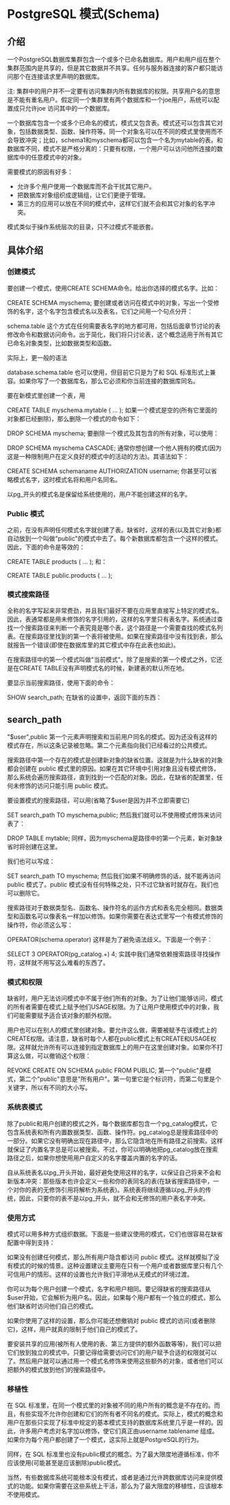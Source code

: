 # PostgreSQL 模式(Schema)

## 介绍

一个PostgreSQL数据库集群包含一个或多个已命名数据库。用户和用户组在整个集群范围内是共享的，但是其它数据并不共享。任何与服务器连接的客户都只能访问那个在连接请求里声明的数据库。

注: 集群中的用户并不一定要有访问集群内所有数据库的权限。共享用户名的意思是不能有重名用户。假定同一个集群里有两个数据库和一个joe用户，系统可以配置成只允许joe 访问其中的一个数据库。

一个数据库包含一个或多个已命名的模式，模式又包含表。模式还可以包含其它对象，包括数据类型、函数、操作符等。同一个对象名可以在不同的模式里使用而不会导致冲突；比如，schema1和myschema都可以包含一个名为mytable的表。和数据库不同，模式不是严格分离的：只要有权限，一个用户可以访问他所连接的数据库中的任意模式中的对象。

需要模式的原因有好多：

- 允许多个用户使用一个数据库而不会干扰其它用户。
- 把数据库对象组织成逻辑组，让它们更便于管理。
- 第三方的应用可以放在不同的模式中，这样它们就不会和其它对象的名字冲突。

模式类似于操作系统层次的目录，只不过模式不能嵌套。

## 具体介绍

### 创建模式

要创建一个模式，使用CREATE SCHEMA命令。给出你选择的模式名字。比如：

CREATE SCHEMA myschema;
要创建或者访问在模式中的对象，写出一个受修饰的名字，这个名字包含模式名以及表名，它们之间用一个句点分开：

schema.table
这个方式在任何需要表名字的地方都可用，包括后面章节讨论的表修改命令和数据访问命令。出于简化，我们将只讨论表，这个概念适用于所有其它已命名对象类型，比如数据类型和函数。

实际上，更一般的语法

database.schema.table
也可以使用，但目前它只是为了和 SQL 标准形式上兼容。如果你写了一个数据库名，那么它必须和你当前连接的数据库同名。

要在新模式里创建一个表，用

CREATE TABLE myschema.mytable (
...
);
如果一个模式是空的(所有它里面的对象都已经删除)，那么删除一个模式的命令如下：

DROP SCHEMA myschema;
要删除一个模式及其包含的所有对象，可以使用：

DROP SCHEMA myschema CASCADE;
通常你想创建一个他人拥有的模式(因为这是一种限制用户在定义良好的模式中的活动的方法)。其语法如下：

CREATE SCHEMA schemaname AUTHORIZATION username;
你甚至可以省略模式名字，这时模式名将和用户名同名。

以pg_开头的模式名是保留给系统使用的，用户不能创建这样的名字。

### Public 模式

之前，在没有声明任何模式名字就创建了表。缺省时，这样的表(以及其它对象)都自动放到一个叫做"public"的模式中去了。每个新数据库都包含一个这样的模式。因此，下面的命令是等效的：

CREATE TABLE products ( ... );
和：

CREATE TABLE public.products ( ... );

### 模式搜索路径

全称的名字写起来非常费劲，并且我们最好不要在应用里直接写上特定的模式名。因此，表通常都是用未修饰的名字引用的，这样的名字里只有表名字。系统通过查找一个搜索路径来判断一个表究竟是哪个表，这个路径是一个需要查找的模式名列表。在搜索路径里找到的第一个表将被使用。如果在搜索路径中没有找到表，那么就报告一个错误(即使在数据库里的其它模式中存在此表也如此)。

在搜索路径中的第一个模式叫做"当前模式"。除了是搜索的第一个模式之外，它还是在CREATE TABLE没有声明模式名的时候，新建表的默认所在地。

要显示当前搜索路径，使用下面的命令：

SHOW search_path;
在缺省的设置中，返回下面的东西：

search_path
--------------
"$user",public
第一个元素声明搜索和当前用户同名的模式。因为还没有这样的模式存在，所以这条记录被忽略。第二个元素指向我们已经看过的公共模式。

搜索路径中第一个存在的模式是创建新对象的缺省位置。这就是为什么缺省的对象都会创建在 public 模式里的原因。如果在其它环境中引用对象且没有模式修饰，那么系统会遍历搜索路径，直到找到一个匹配的对象。因此，在缺省的配置里，任何未修饰的访问只能引用 public 模式。

要设置模式的搜索路径，可以用(省略了$user是因为并不立即需要它)

SET search_path TO myschema,public;
然后我们就可以不使用模式修饰来访问表了：

DROP TABLE mytable;
同样，因为myschema是路径中的第一个元素，新对象缺省时将创建在这里。

我们也可以写成：

SET search_path TO myschema;
然后我们如果不明确修饰的话，就不能再访问 public 模式了。public 模式没有任何特殊之处，只不过它缺省时就存在。我们也可以删除它。

搜索路径对于数据类型名、函数名、操作符名的运作方式和表名完全相同。数据类型和函数名可以像表名一样加以修饰。如果你需要在表达式里写一个有模式修饰的操作符，你必须这么写：

OPERATOR(schema.operator)
这样是为了避免语法歧义。下面是一个例子：

SELECT 3 OPERATOR(pg_catalog.+) 4;
实践中我们通常依赖搜索路径寻找操作符，这样就不用写这么难看的东西了。

### 模式和权限

缺省时，用户无法访问模式中不属于他们所有的对象。为了让他们能够访问，模式的所有者需要在模式上赋予他们USAGE权限。为了让用户使用模式中的对象，我们可能需要赋予适合该对象的额外权限。

用户也可以在别人的模式里创建对象。要允许这么做，需要被赋予在该模式上的CREATE权限。请注意，缺省时每个人都在public模式上有CREATE和USAGE权限。这样就允许所有可以连接到指定数据库上的用户在这里创建对象。如果你不打算这么做，可以撤销这个权限：

REVOKE CREATE ON SCHEMA public FROM PUBLIC;
第一个"public"是模式，第二个"public"意思是"所有用户"。第一句里它是个标识符，而第二句里是个关键字，所以有不同的大小写。

### 系统表模式

除了public和用户创建的模式之外，每个数据库都包含一个pg_catalog模式，它包含系统表和所有内置数据类型、函数、操作符。pg_catalog总是搜索路径中的一部分。如果它没有明确出现在路径中，那么它隐含地在所有路径之前搜索。这样就保证了内置名字总是可以被搜索。不过，你可以明确地把pg_catalog放在搜索路径之后，如果你想使用用户自定义的名字覆盖内置的名字的话。

自从系统表名以pg_开头开始，最好避免使用这样的名字，以保证自己将来不会和新版本冲突：那些版本也许会定义一些和你的表同名的表(在缺省搜索路径中，一个对你的表的无修饰引用将解析为系统表)。系统表将继续遵循以pg_开头的传统，因此，只要你的表不是以pg_开头，就不会和无修饰的用户表名字冲突。

### 使用方式

模式可以用多种方式组织数据。下面是一些建议使用的模式，它们也很容易在缺省配置中得到支持：

如果没有创建任何模式，那么所有用户隐含都访问 public 模式。这样就模拟了没有模式的时候的情景。这种设置建议主要用在只有一个用户或者数据库里只有几个可信用户的情形。这样的设置也允许我们平滑地从无模式的环境过渡。

你可以为每个用户创建一个模式，名字和用户相同。要记得缺省的搜索路径从$user开始，它会解析为用户名。因此，如果每个用户都有一个独立的模式，那么他们缺省时访问他们自己的模式。

如果你使用了这样的设置，那么你可能还想撤销对 public 模式的访问(或者删除它)，这样，用户就真的限制于他们自己的模式了。

要安装共享的应用(被所有人使用的表、第三方提供的额外函数等等)，我们可以把它们放到独立的模式中。只要记得给需要访问它们的用户赋予合适的权限就可以了。然后用户就可以通过用一个模式名修饰来使用这些额外的对象，或者他们可以把额外的模式放到他们的搜索路径中。

### 移植性

在 SQL 标准里，在同一个模式里的对象被不同的用户所有的概念是不存在的。而且，有些实现不允许你创建和它们的所有者不同名的模式。实际上，模式的概念和用户在那些只实现了标准中规定的基本模式支持的数据库系统里几乎是一样的。因此，许多用户考虑对名字加以修饰，使它们真正由username.tablename 组成。如果你为每个用户都创建了一个模式，这实际上就是PostgreSQL的行为。

同样，在 SQL 标准里也没有public模式的概念。为了最大限度地遵循标准，你不应该使用(可能甚至是应该删除)public模式。

当然，有些数据库系统可能根本没有模式，或者是通过允许跨数据库访问来提供模式的功能。如果你需要在这些系统上干活，那么为了最大限度的移植性，应该根本不使用模式。


